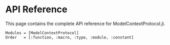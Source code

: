 # API Reference

This page contains the complete API reference for ModelContextProtocol.jl.

```@autodocs
Modules = [ModelContextProtocol]
Order   = [:function, :macro, :type, :module, :constant]
```